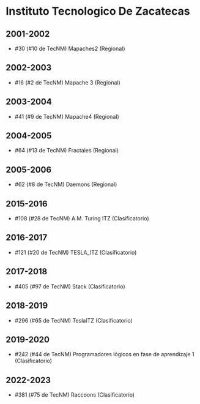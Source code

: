 # Instituto Tecnologico De Zacatecas

## 2001-2002

- #30 (#10 de TecNM) Mapaches2 (Regional)

## 2002-2003

- #16 (#2 de TecNM) Mapache 3 (Regional)

## 2003-2004

- #41 (#9 de TecNM) Mapache4 (Regional)

## 2004-2005

- #64 (#13 de TecNM) Fractales (Regional)

## 2005-2006

- #62 (#8 de TecNM) Daemons (Regional)

## 2015-2016

- #108 (#28 de TecNM) A.M. Turing ITZ (Clasificatorio)

## 2016-2017

- #121 (#20 de TecNM) TESLA_ITZ (Clasificatorio)

## 2017-2018

- #405 (#97 de TecNM) Stack (Clasificatorio)

## 2018-2019

- #296 (#65 de TecNM) TeslaITZ (Clasificatorio)

## 2019-2020

- #242 (#44 de TecNM) Programadores lógicos en fase de aprendizaje 1 (Clasificatorio)

## 2022-2023

- #381 (#75 de TecNM) Raccoons (Clasificatorio)



